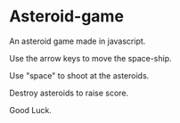 # Asteroid-game
An asteroid game made in javascript. 

Use the arrow keys to move the space-ship.

Use "space" to shoot at the asteroids. 

Destroy asteroids to raise score. 

Good Luck. 
